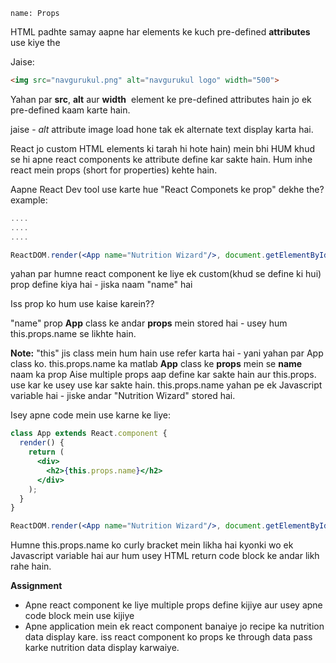 ```ngMeta
name: Props
```

HTML padhte samay aapne har elements ke kuch pre-defined **attributes** use kiye the

Jaise:

```HTML
<img src="navgurukul.png" alt="navgurukul logo" width="500">
```

Yahan par **src**, **alt** aur **width**  <img> element ke pre-defined attributes hain jo ek pre-defined kaam karte hain.

jaise - *alt* attribute image load hone tak ek alternate text display karta hai.


React jo custom HTML elements ki tarah hi hote hain) mein bhi HUM khud se hi apne react components ke attribute define kar sakte hain. Hum inhe react mein props (short for properties) kehte hain.

Aapne React Dev tool use karte hue "React Componets ke prop" dekhe the?
example:

```jsx
....
....
....

ReactDOM.render(<App name="Nutrition Wizard"/>, document.getElementById('react-app'));

```

yahan par humne <App> react component ke liye ek custom(khud se define ki hui) prop define kiya hai - jiska naam "name" hai

Iss prop ko hum use kaise karein??

"name" prop **App** class ke andar **props** mein stored hai - usey hum this.props.name se likhte hain. 

**Note:** "this" jis class mein hum hain use refer karta hai - yani yahan par App class ko.
this.props.name ka matlab **App** class ke **props** mein se **name** naam ka prop
Aise multiple props aap define kar sakte hain aur this.props.<prop-ka-naam> use kar ke usey use kar sakte hain.
this.props.name yahan pe ek Javascript variable hai - jiske andar "Nutrition Wizard" stored hai.

Isey apne code mein use karne ke liye:


```jsx
class App extends React.component {
  render() {
    return (
      <div>
        <h2>{this.props.name}</h2>
      </div>
    );
  }
}

ReactDOM.render(<App name="Nutrition Wizard"/>, document.getElementById('react-app'));
```

Humne this.props.name ko curly bracket mein likha hai kyonki wo ek Javascript variable hai aur hum usey HTML return code block ke andar likh rahe hain.

**Assignment**

- Apne react component ke liye multiple props define kijiye aur usey apne code block mein use kijiye
- Apne application mein ek react component banaiye jo recipe ka nutrition data display kare. iss react component ko props ke through data pass karke nutrition data display karwaiye.
